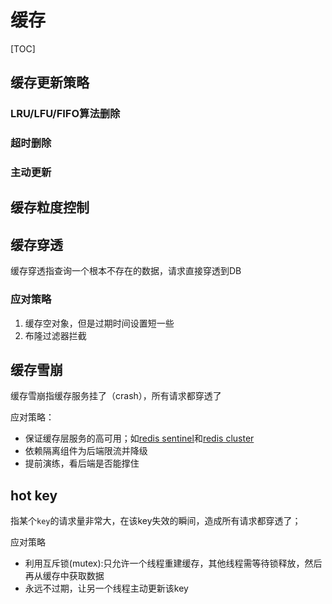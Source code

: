 # 缓存

[TOC]

## 缓存更新策略
### LRU/LFU/FIFO算法删除
### 超时删除
### 主动更新
## 缓存粒度控制

## 缓存穿透
缓存穿透指查询一个根本不存在的数据，请求直接穿透到DB
### 应对策略
1. 缓存空对象，但是过期时间设置短一些
2. 布隆过滤器拦截

## 缓存雪崩
缓存雪崩指缓存服务挂了（crash），所有请求都穿透了

应对策略：
- 保证缓存层服务的高可用；如[redis sentinel](../sentinel)和[redis cluster](../cluster)
- 依赖隔离组件为后端限流并降级
- 提前演练，看后端是否能撑住

## hot key
指某个`key`的请求量非常大，在该key失效的瞬间，造成所有请求都穿透了；

应对策略
- 利用互斥锁(mutex):只允许一个线程重建缓存，其他线程需等待锁释放，然后再从缓存中获取数据
- 永远不过期，让另一个线程主动更新该key
